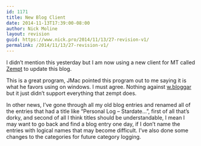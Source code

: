 ```yaml
---
id: 1171
title: New Blog Client
date: 2014-11-13T17:39:00-08:00
author: Nick Moline
layout: revision
guid: https://www.nick.pro/2014/11/13/27-revision-v1/
permalink: /2014/11/13/27-revision-v1/
---
```

I didn&#8217;t mention this yesterday but I am now using a new client for MT called <a target="_blank" title="Zempt" href="http://zempt.org/">Zempt</a> to update this blog.

This is a great program, <span class="removed_link" title="http://www.jmaclabs.com/blog/">JMac</span> pointed this program out to me saying it is what he favors using on windows. I must agree. Nothing against <a target="_blank" title="w.bloggar" href="http://www.bloggar.com/">w.bloggar</a> but it just didn&#8217;t support everything that zempt does.

In other news, I&#8217;ve gone through all my old blog entries and renamed all of the entries that had a title like &#8220;Personal Log &#8211; Stardate&#8230;&#8221;, first of all that&#8217;s dorky, and second of all I think titles should be understandable, I mean I may want to go back and find a blog entry one day, if I don&#8217;t name the entries with logical names that may become difficult. I&#8217;ve also done some changes to the categories for future category logging.